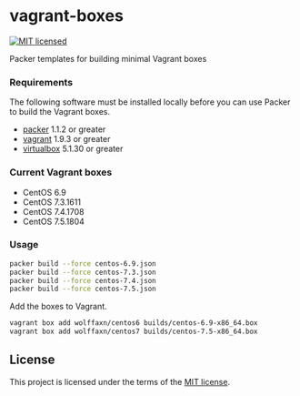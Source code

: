 # vagrant-boxes

[![MIT licensed](https://img.shields.io/badge/license-MIT-blue.svg)](https://raw.githubusercontent.com/wolffaxn/vagrant-boxes/master/LICENSE)

Packer templates for building minimal Vagrant boxes

### Requirements

The following software must be installed locally before you can use Packer to build the Vagrant boxes.

* [packer](http://packer.io) 1.1.2 or greater
* [vagrant](http://vagrantup.com) 1.9.3 or greater
* [virtualbox](https://www.virtualbox.org) 5.1.30 or greater

### Current Vagrant boxes

* CentOS 6.9
* CentOS 7.3.1611
* CentOS 7.4.1708
* CentOS 7.5.1804

### Usage

```bash
packer build --force centos-6.9.json
packer build --force centos-7.3.json
packer build --force centos-7.4.json
packer build --force centos-7.5.json
```

Add the boxes to Vagrant.

```bash
vagrant box add wolffaxn/centos6 builds/centos-6.9-x86_64.box
vagrant box add wolffaxn/centos7 builds/centos-7.5-x86_64.box
```

## License

This project is licensed under the terms of the [MIT license](LICENSE).
